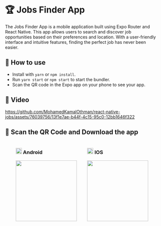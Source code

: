 # 🏆 Jobs Finder App

The Jobs Finder App is a mobile application built using Expo Router and React Native. This app allows users to search and discover job opportunities based on their preferences and location. With a user-friendly interface and intuitive features, finding the perfect job has never been easier.

## 🚀 How to use

- Install with `yarn` or `npm install`.
- Run `yarn start` or `npm start` to start the bundler.
- Scan the QR code in the Expo app on your phone to see your app.

## 📱 Video

https://github.com/MohamedKamalOthman/react-native-jobs/assets/76039756/13f1e7ae-b44f-4c15-95c0-12bb1646f322

## 🌟 Scan the QR Code and Download the app

<!-- create a div with 2 images space between -->
<div style="display: flex; justify-content: space-evenly;">
<div >
<h3><img src="https://cdn-icons-png.flaticon.com/512/888/888839.png?w=900&t=st=1690452913~exp=1690453513~hmac=dee1c1751a268837dee92867541981b02c12eb5be33c2ee2a98146fcc86aba05" width="20"/> Android</h3>
    <img src="https://qr.expo.dev/eas-update?updateId=0d45429b-75d2-476c-b765-92f973d2c0ac&appScheme=exp&host=u.expo.dev" width="200" height="200" />
</div>
<div>

<h3><img src="https://cdn-icons-png.flaticon.com/512/831/831380.png?w=900&t=st=1690452851~exp=1690453451~hmac=248320f8f5b12bcc6f957c88e069a35a28742ea57360f3ff6af8894d91b71ef1" width="20"/>  IOS</h3>

<img src="https://qr.expo.dev/eas-update?updateId=951f1bcc-64ef-4303-a9d8-302eb792ab43&appScheme=exp&host=u.expo.dev" width="200" height="200" />

</div>
</div>
